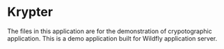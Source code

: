 # Krypter

  The files in this application are for the demonstration of crypotographic application. This is a demo application built for Wildfly application server.
